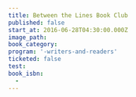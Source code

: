 ```yaml
---
title: Between the Lines Book Club
published: false
start_at: 2016-06-28T04:30:00.000Z
image_path:
book_category:
program: '-writers-and-readers'
ticketed: false
test:
book_isbn:
  -
---
```



